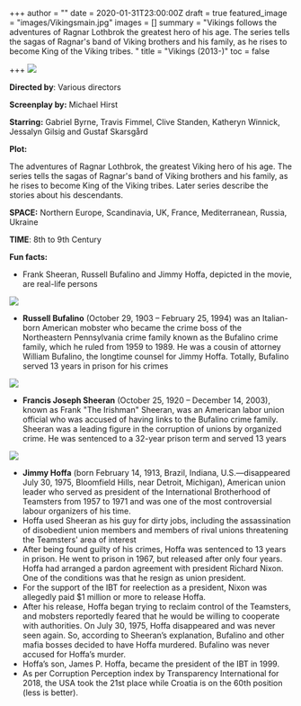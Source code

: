 +++
author = ""
date = 2020-01-31T23:00:00Z
draft = true
featured_image = "images/Vikingsmain.jpg"
images = []
summary = "Vikings follows the adventures of Ragnar Lothbrok the greatest hero of his age. The series tells the sagas of Ragnar's band of Viking brothers and his family, as he rises to become King of the Viking tribes. "
title = "Vikings (2013-)"
toc = false

+++
![](images/Vikings_small.jpg)

**Directed by**:         Various directors

**Screenplay by:**     Michael Hirst

**Starring:**              Gabriel Byrne, Travis Fimmel, Clive Standen, Katheryn Winnick, Jessalyn Gilsig and Gustaf Skarsgård

**Plot:**

The adventures of Ragnar Lothbrok, the greatest Viking hero of his age. The series tells the sagas of Ragnar's band of Viking brothers and his family, as he rises to become King of the Viking tribes. Later series describe the stories about his descendants.

**SPACE:** Northern Europe, Scandinavia, UK, France, Mediterranean, Russia, Ukraine

**TIME**: 8th to 9th Century

**Fun facts:**

* Frank Sheeran, Russell Bufalino and Jimmy Hoffa, depicted in the movie, are real-life persons

![](/images/JoePesci-RussellBufalino.jpg)

* **Russell Bufalino** (October 29, 1903 – February 25, 1994) was an Italian-born American mobster who became the crime boss of the Northeastern Pennsylvania crime family known as the Bufalino crime family, which he ruled from 1959 to 1989. He was a cousin of attorney William Bufalino, the longtime counsel for Jimmy Hoffa. Totally, Bufalino served 13 years in prison for his crimes

![](/images/FrankSheeran-RobertDeNiro.jpg)

* **Francis Joseph Sheeran** (October 25, 1920 – December 14, 2003), known as Frank "The Irishman" Sheeran, was an American labor union official who was accused of having links to the Bufalino crime family. Sheeran was a leading figure in the corruption of unions by organized crime. He was sentenced to a 32-year prison term and served 13 years

![](/images/JimmyHoffa-AlPacino.jpg)

* **Jimmy Hoffa** (born February 14, 1913, Brazil, Indiana, U.S.—disappeared July 30, 1975, Bloomfield Hills, near Detroit, Michigan), American union leader who served as president of the International Brotherhood of Teamsters from 1957 to 1971 and was one of the most controversial labour organizers of his time.
* Hoffa used Sheeran as his guy for dirty jobs, including the assassination of disobedient union members and members of rival unions threatening the Teamsters' area of interest
* After being found guilty of his crimes, Hoffa was sentenced to 13 years in prison. He went to prison in 1967, but released after only four years. Hoffa had arranged a pardon agreement with president Richard Nixon. One of the conditions was that he resign as union president.
* For the support of the IBT for reelection as a president, Nixon was allegedly paid $1 million or more to release Hoffa.
* After his release, Hoffa began trying to reclaim control of the Teamsters, and mobsters reportedly feared that he would be willing to cooperate with authorities. On July 30, 1975, Hoffa disappeared and was never seen again. So, according to Sheeran’s explanation, Bufalino and other mafia bosses decided to have Hoffa murdered. Bufalino was never accused for Hoffa’s murder.
* Hoffa’s son, James P. Hoffa, became the president of the IBT in 1999.
* As per Corruption Perception index by Transparency International for 2018, the USA took the 21st place while Croatia is on the 60th position (less is better).